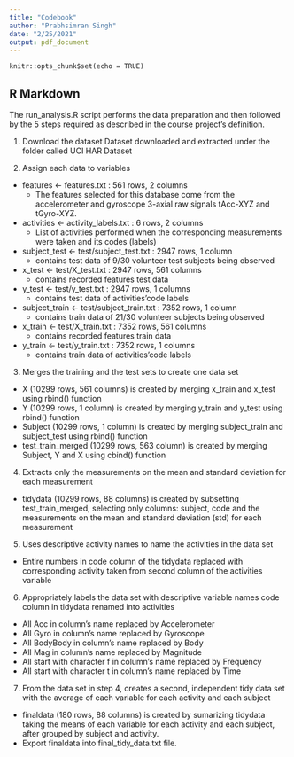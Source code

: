 ```yaml
---
title: "Codebook"
author: "Prabhsimran Singh"
date: "2/25/2021"
output: pdf_document
---
```


```{r setup, include=FALSE}
knitr::opts_chunk$set(echo = TRUE)
```

## R Markdown

The run_analysis.R script performs the data preparation and then followed by the 5 steps required as described in the course project’s definition.

1. Download the dataset
  Dataset downloaded and extracted under the folder called UCI HAR Dataset

2. Assign each data to variables
  * features <- features.txt : 561 rows, 2 columns
      * The features selected for this database come from the accelerometer and         gyroscope 3-axial raw signals tAcc-XYZ and tGyro-XYZ.
  * activities <- activity_labels.txt : 6 rows, 2 columns
      * List of activities performed when the corresponding measurements were taken and its codes (labels)
  * subject_test <- test/subject_test.txt : 2947 rows, 1 column
      * contains test data of 9/30 volunteer test subjects being observed
  * x_test <- test/X_test.txt : 2947 rows, 561 columns
      * contains recorded features test data
  * y_test <- test/y_test.txt : 2947 rows, 1 columns
      * contains test data of activities’code labels
  * subject_train <- test/subject_train.txt : 7352 rows, 1 column
      * contains train data of 21/30 volunteer subjects being observed
  * x_train <- test/X_train.txt : 7352 rows, 561 columns
      * contains recorded features train data
  * y_train <- test/y_train.txt : 7352 rows, 1 columns
      * contains train data of activities’code labels
  
  3. Merges the training and the test sets to create one data set
  * X (10299 rows, 561 columns) is created by merging x_train and x_test using rbind() function
  * Y (10299 rows, 1 column) is created by merging y_train and y_test using rbind() function
  * Subject (10299 rows, 1 column) is created by merging subject_train and subject_test using rbind() function
  * test_train_merged (10299 rows, 563 column) is created by merging Subject, Y and X using cbind() function
  
4. Extracts only the measurements on the mean and standard deviation for each measurement
  * tidydata (10299 rows, 88 columns) is created by subsetting test_train_merged, selecting only columns: subject, code and the measurements on the mean and standard deviation (std) for each measurement

5. Uses descriptive activity names to name the activities in the data set
  * Entire numbers in code column of the tidydata replaced with corresponding activity taken from second column of the activities variable

6. Appropriately labels the data set with descriptive variable names
code column in tidydata renamed into activities
  * All Acc in column’s name replaced by Accelerometer
  * All Gyro in column’s name replaced by Gyroscope
  * All BodyBody in column’s name replaced by Body
  * All Mag in column’s name replaced by Magnitude
  * All start with character f in column’s name replaced by Frequency
  * All start with character t in column’s name replaced by Time

7. From the data set in step 4, creates a second, independent tidy data set with the average of each variable for each activity and each subject
  * finaldata (180 rows, 88 columns) is created by sumarizing tidydata taking the means of each variable for each activity and each subject, after grouped by subject and activity.
  * Export finaldata into final_tidy_data.txt file.
